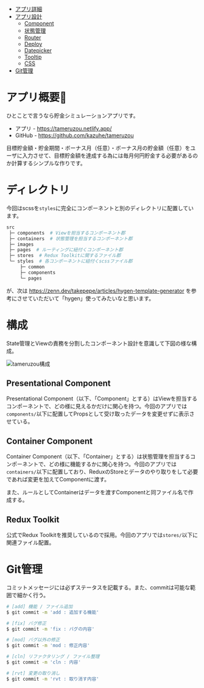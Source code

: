 - [アプリ詳細](#アプリ詳細)
- [アプリ設計](#アプリ設計)
  - [Component](#component)
  - [状態管理](#状態管理)
  - [Router](#router)
  - [Deploy](#deploy)
  - [Datepicker](#datepicker)
  - [Tooltip](#tooltip)
  - [CSS](#css)
- [Git管理](#git管理)

# アプリ概要
ひとことで言うなら貯金シミュレーションアプリです。

- アプリ - https://tameruzou.netlify.app/
- GitHub - https://github.com/kazuhe/tameruzou

目標貯金額・貯金期間・ボーナス月（任意）・ボーナス月の貯金額（任意）をユーザに入力させて、目標貯金額を達成する為には毎月何円貯金する必要があるのか計算するシンプルな作りです。

# ディレクトリ
今回はscssを`styles`に完全にコンポーネントと別のディレクトリに配置しています。
``` bash
src
 ├─ components  # Viewを担当するコンポーネント郡
 ├─ containers  # 状態管理を担当するコンポーネント郡
 ├─ images
 ├─ pages  # ルーティングに紐付くコンポーネント郡
 ├─ stores  # Redux Toolkitに関するファイル郡
 └─ styles  # 各コンポーネントに紐付くscssファイル郡
     ├─ common
     ├─ components
     └─ pages
```
が、次は https://zenn.dev/takepepe/articles/hygen-template-generator を参考にさせていただいて「hygen」使ってみたいなと思います。

# 構成
State管理とViewの責務を分割したコンポーネント設計を意識して下図の様な構成。

![tameruzou構成](https://storage.googleapis.com/zenn-user-upload/tr5rx2y769b6f73vah07da5r6lx5)

## Presentational Component
Presentational Component（以下、「Component」とする）はViewを担当するコンポーネントで、どの様に見えるかだけに関心を持つ。今回のアプリでは`components/`以下に配置してPropsとして受け取ったデータを変更せずに表示させている。

## Container Component
Container Component（以下、「Container」とする）は状態管理を担当するコンポーネントで、どの様に機能するかに関心を持つ。今回のアプリでは`containers/`以下に配置しており、ReduxのStoreとデータのやり取りをして必要であれば変更を加えてComponentに渡す。

また、ルールとしてContainerはデータを渡すComponentと同ファイル名で作成する。

## Redux Toolkit
公式でRedux Toolkitを推奨しているので採用。今回のアプリでは`stores/`以下に関連ファイル配置。

# Git管理
コミットメッセージには必ずステータスを記載する。また、commitは可能な範囲で細かく行う。
``` bash
# [add] 機能 / ファイル追加
$ git commit -m 'add : 追加する機能'

# [fix] バグ修正
$ git commit -m 'fix : バグの内容'

# [mod] バグ以外の修正
$ git commit -m 'mod : 修正内容'

# [cln] リファクタリング / ファイル整理
$ git commit -m 'cln : 内容'

# [rvt] 変更の取り消し
$ git commit -m 'rvt : 取り消す内容'
```